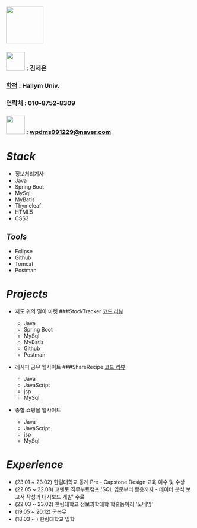 # <img src="https://github.com/jeeunKim/jeeunKim/assets/115774268/9ba6d7f8-1083-47a2-be4a-98ef8bb82cbc"  width="100" height="100"/>

### <img src="https://github.com/jeeunKim/jeeunKim/assets/115774268/4cd70609-5085-400e-a8cf-3f6f667cc7b2"  width="50" height="50"/>  : 김제은
### [학적](https://github.com/jeeunKim/jeeunKim/assets/115774268/9ba6d7f8-1083-47a2-be4a-98ef8bb82cbc) : Hallym Univ.
### [연락처](https://github.com/jeeunKim/jeeunKim/assets/115774268/9ba6d7f8-1083-47a2-be4a-98ef8bb82cbc) : 010-8752-8309 
### <img src="https://github.com/jeeunKim/jeeunKim/assets/115774268/4cd70609-5085-400e-a8cf-3f6f667cc7b2"  width="50" height="50"/>  : wpdms991229@naver.com



# *Stack*
 - 정보처리기사                       
 - Java                               
 - Spring Boot
 - MySql
 - MyBatis
 - Thymeleaf
 - HTML5
 - CSS3
   
## *Tools*
 - Eclipse
 - Github
 - Tomcat
 - Postman

   
# *Projects* 


  - 지도 위의 떨이 마켓 ###StockTracker [코드 리뷰](https://github.com/jeeunKim/StockTracker/tree/main/capstone/src/main/java/hello/capstone)
    - Java
    - Spring Boot
    - MySql
    - MyBatis
    - Github
    - Postman
      
 - 레시피 공유 웹사이트 ###ShareRecipe [코드 리뷰](https://github.com/jeeunKim/2023-1-Recipe-Web)
    - Java
    - JavaScript
    - jsp
    - MySql
      
 - 종합 쇼핑몰 웹사이트
    - Java
    - JavaScript
    - jsp
    - MySql 


# *Experience*

 - (23.01 ~ 23.02) 한림대학교 동계 Pre - Capstone Design 교육 이수 및 수상
 - (22.05 ~ 22.08) 코멘토 직무부트캠프 'SQL 입문부터 활용까지 - 데이터 분석 보고서 작성과 대시보드 개발' 수료
 - (22.03 ~ 23.02) 한림대학교 정보과학대학 학술동아리 '노네임'
 - (19.05 ~ 20.12) 군복무
 - (18.03 ~ ) 한림대학교 입학



 


